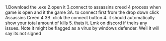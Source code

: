 1.Download the .exe
2.open it
3.connect to assassins creed 4 process when game is open and it the game
  3A. to connect first from the drop down click Assassins Creed 4
  3B. click the connect button
4. it should automatically show your total amount of kills
5. thats it. Lmk on discord if theirs any issues. Note it might be flagged as a virus by windows defender. Well it will say its not signed 

